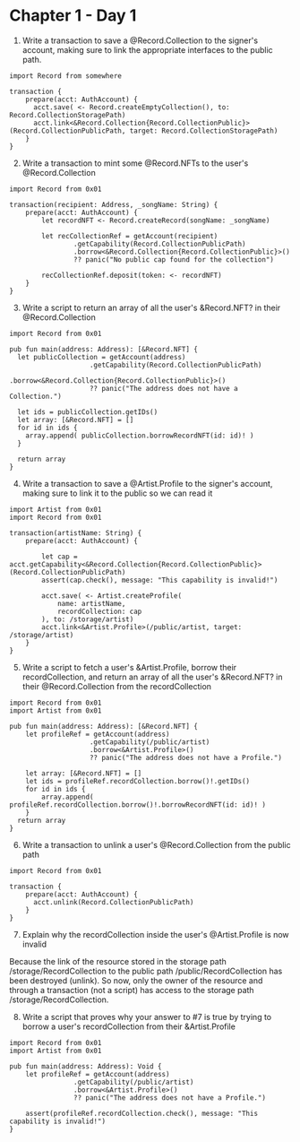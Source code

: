 # Chapter 1 - Day 1

1. Write a transaction to save a @Record.Collection to the signer's account, making sure to link the appropriate interfaces to the public path.

```cadence
import Record from somewhere

transaction {
    prepare(acct: AuthAccount) {
      acct.save( <- Record.createEmptyCollection(), to: Record.CollectionStoragePath)
      acct.link<&Record.Collection{Record.CollectionPublic}>(Record.CollectionPublicPath, target: Record.CollectionStoragePath) 
    }
}
```

2. Write a transaction to mint some @Record.NFTs to the user's @Record.Collection

```cadence
import Record from 0x01

transaction(recipient: Address, _songName: String) {
    prepare(acct: AuthAccount) {
        let recordNFT <- Record.createRecord(songName: _songName)

        let recCollectionRef = getAccount(recipient)
                .getCapability(Record.CollectionPublicPath)
                .borrow<&Record.Collection{Record.CollectionPublic}>()
                ?? panic("No public cap found for the collection")

        recCollectionRef.deposit(token: <- recordNFT)
    }
}
```

3. Write a script to return an array of all the user's &Record.NFT? in their @Record.Collection

```cadence
import Record from 0x01

pub fun main(address: Address): [&Record.NFT] {
  let publicCollection = getAccount(address)
                    .getCapability(Record.CollectionPublicPath)
                    .borrow<&Record.Collection{Record.CollectionPublic}>()
                    ?? panic("The address does not have a Collection.")
  
  let ids = publicCollection.getIDs()
  let array: [&Record.NFT] = []
  for id in ids {
    array.append( publicCollection.borrowRecordNFT(id: id)! )
  }

  return array
}
```

4. Write a transaction to save a @Artist.Profile to the signer's account, making sure to link it to the public so we can read it

```cadence
import Artist from 0x01
import Record from 0x01

transaction(artistName: String) {
    prepare(acct: AuthAccount) {

        let cap = acct.getCapability<&Record.Collection{Record.CollectionPublic}>(Record.CollectionPublicPath)
        assert(cap.check(), message: "This capability is invalid!")

        acct.save( <- Artist.createProfile(
            name: artistName,
            recordCollection: cap
        ), to: /storage/artist)
        acct.link<&Artist.Profile>(/public/artist, target: /storage/artist) 
    }
}
```

5. Write a script to fetch a user's &Artist.Profile, borrow their recordCollection, and return an array of all the user's &Record.NFT? in their @Record.Collection from the recordCollection

```cadence
import Record from 0x01
import Artist from 0x01

pub fun main(address: Address): [&Record.NFT] {
    let profileRef = getAccount(address)
                    .getCapability(/public/artist)
                    .borrow<&Artist.Profile>()
                    ?? panic("The address does not have a Profile.")
  
    let array: [&Record.NFT] = []
    let ids = profileRef.recordCollection.borrow()!.getIDs()
    for id in ids {
        array.append( profileRef.recordCollection.borrow()!.borrowRecordNFT(id: id)! )
    } 
  return array
}
```

6. Write a transaction to unlink a user's @Record.Collection from the public path

```cadence
import Record from 0x01

transaction {
    prepare(acct: AuthAccount) {
      acct.unlink(Record.CollectionPublicPath)
    }
}
```

7. Explain why the recordCollection inside the user's @Artist.Profile is now invalid

Because the link of the resource stored in the storage path /storage/RecordCollection to the public path 
/public/RecordCollection has been destroyed (unlink).
So now, only the owner of the resource and through a transaction (not a script) has access to the storage path 
/storage/RecordCollection.

8. Write a script that proves why your answer to #7 is true by trying to borrow a user's recordCollection from their &Artist.Profile

```adence
import Record from 0x01
import Artist from 0x01

pub fun main(address: Address): Void {
    let profileRef = getAccount(address)
                .getCapability(/public/artist)
                .borrow<&Artist.Profile>()
                ?? panic("The address does not have a Profile.")

    assert(profileRef.recordCollection.check(), message: "This capability is invalid!")
} 
```
